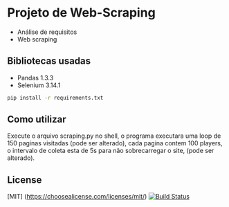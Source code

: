 # Projeto de Web-Scraping

* Análise de requisitos
* Web scraping

## Bibliotecas usadas

* Pandas 1.3.3
* Selenium 3.14.1
```bash
pip install -r requirements.txt
```

## Como utilizar

Execute o arquivo scraping.py no shell, o programa executara uma loop de 150 paginas visitadas (pode ser alterado), cada pagina contem 100 players, o intervalo de coleta esta de 5s para não sobrecarregar o site, (pode ser alterado).

## License
[MIT]
(https://choosealicense.com/licenses/mit/)
[![Build Status](https://app.travis-ci.com/ValadaresX/Warcraftlogs_statistic.svg?branch=main)](https://app.travis-ci.com/ValadaresX/Warcraftlogs_statistic)